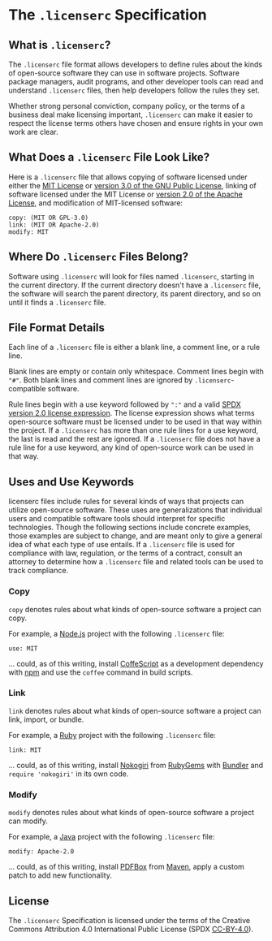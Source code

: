 The `.licenserc` Specification
===========================

What is `.licenserc`?
------------------
The `.licenserc` file format allows developers to define rules about the kinds of open-source software they can use in software projects. Software package managers, audit programs, and other developer tools can read and understand `.licenserc` files, then help developers follow the rules they set.

Whether strong personal conviction, company policy, or the terms of a business deal make licensing important, `.licenserc` can make it easier to respect the license terms others have chosen and ensure rights in your own work are clear.

What Does a `.licenserc` File Look Like?
------------------------------------
Here is a `.licenserc` file that allows copying of software licensed under either the [MIT License][MIT] or [version 3.0 of the GNU Public License][GPL-3.0], linking of software licensed under the MIT License or [version 2.0 of the Apache License][Apache-2.0], and modification of MIT-licensed software:

    copy: (MIT OR GPL-3.0)
    link: (MIT OR Apache-2.0)
    modify: MIT

Where Do `.licenserc` Files Belong?
--------------------------------
Software using `.licenserc` will look for files named `.licenserc`, starting in the current directory. If the current directory doesn't have a `.licenserc` file, the software will search the parent directory, its parent directory, and so on until it finds a `.licenserc` file.

File Format Details
-------------------
Each line of a `.licenserc` file is either a blank line, a comment line, or a rule line.

Blank lines are empty or contain only whitespace. Comment lines begin with `"#"`. Both blank lines and comment lines are ignored by `.licenserc`-compatible software.

Rule lines begin with a use keyword followed by `":"` and a valid [SPDX version 2.0 license expression][SPDX]. The license expression shows what terms open-source software must be licensed under to be used in that way within the project. If a `.licenserc` has more than one rule lines for a use keyword, the last is read and the rest are ignored. If a `.licenserc` file does not have a rule line for a use keyword, any kind of open-source work can be used in that way.

Uses and Use Keywords
---------------------
licenserc files include rules for several kinds of ways that projects can utilize open-source software. These uses are generalizations that individual users and compatible software tools should interpret for specific technologies. Though the following sections include concrete examples, those examples are subject to change, and are meant only to give a general idea of what each type of use entails. If a `.licenserc` file is used for compliance with law, regulation, or the terms of a contract, consult an attorney to determine how a `.licenserc` file and related tools can be used to track compliance.

### Copy
`copy` denotes rules about what kinds of open-source software a project can copy.

For example, a [Node.js][Node.js] project with the following `.licenserc` file:

    use: MIT

... could, as of this writing, install [CoffeScript][CoffeeScript] as a development dependency with [npm][npm] and use the `coffee` command in build scripts.

### Link
`link` denotes rules about what kinds of open-source software a project can link, import, or bundle.

For example, a [Ruby][Ruby] project with the following `.licenserc` file:

    link: MIT

... could, as of this writing, install [Nokogiri][Nokogiri] from [RubyGems][RubyGems] with [Bundler][Bundler] and `require 'nokogiri'` in its own code.

### Modify
`modify` denotes rules about what kinds of open-source software a project can modify.

For example, a [Java][Java] project with the following `.licenserc` file:

    modify: Apache-2.0

... could, as of this writing, install [PDFBox][PDFBox] from [Maven][Maven], apply a custom patch to add new functionality.

License
-------
The `.licenserc` Specification is licensed under the terms of the Creative Commons Attribution 4.0 International Public License (SPDX [CC-BY-4.0][CC-BY-4.0]).

[Apache-2.0]: http://spdx.org/licenses/Apache-2.0

[Bundler]: http://bundler.io

[CC-BY-4.0]: http://spdx.org/licenses/CC-BY-4.0

[CoffeeScript]: http://coffeescript.org

[GPL-3.0]: http://spdx.org/licenses/GPL-3.0

[Java]: http://en.wikipedia.org/wiki/Java_%28programming_language%29

[Maven]: https://maven.apache.org

[MIT]: http://spdx.org/licenses/MIT

[Node.js]: https://nodejs.org

[Nokogiri]: http://www.nokogiri.org

[npm]: http://npmjs.com

[PDFBox]: https://pdfbox.apache.org

[Ruby]: https://www.ruby-lang.org

[RubyGems]: http://rubygems.org

[SPDX]: http://spdx.org/SPDX-specifications/spdx-version-2.0
